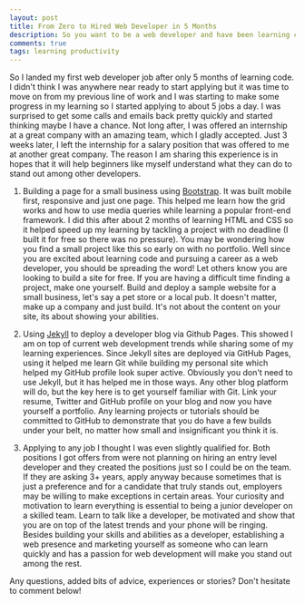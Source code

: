 ```yaml
---
layout: post
title: From Zero to Hired Web Developer in 5 Months
description: So you want to be a web developer and have been learning code. At which point are you ready to start applying for jobs? Here's some answers and tips on how to stand out among other developers based on my personal experience.
comments: true
tags: learning productivity
---
```


So I landed my first web developer job after only 5 months of learning code. I didn't think I was anywhere near ready to start applying but it was time to move on from my previous line of work and I was starting to make some progress in my learning so I started applying to about 5 jobs a day. I was surprised to get some calls and emails back pretty quickly and started thinking maybe I have a chance. Not long after, I was offered an internship at a great company with an amazing team, which I gladly accepted. Just 3 weeks later, I left the internship for a salary position that was offered to me at another great company. The reason I am sharing this experience is in hopes that it will help beginners like myself understand what they can do to stand out among other developers.

1. Building a page for a small business using [Bootstrap](http://www.getbootstrap.com). It was built mobile first, responsive and just one page. This helped me learn how the grid works and how to use media queries while learning a popular front-end framework. I did this after about 2 months of learning HTML and CSS so it helped speed up my learning by tackling a project with no deadline (I built it for free so there was no pressure). You may be wondering how you find a small project like this so early on with no portfolio. Well since you are excited about learning code and pursuing a career as a web developer, you should be spreading the word! Let others know you are looking to build a site for free. If you are having a difficult time finding a project, make one yourself. Build and deploy a sample website for a small business, let's say a pet store or a local pub. It doesn't matter, make up a company and just build. It's not about the content on your site, its about showing your abilities.

2. Using [Jekyll](http://www.jekyllrb.com) to deploy a developer blog via Github Pages. This showed I am on top of current web development trends while sharing some of my learning experiences. Since Jekyll sites are deployed via GitHub Pages, using it helped me learn Git while building my personal site which helped my GitHub profile look super active. Obviously you don't need to use Jekyll, but it has helped me in those ways. Any other blog platform will do, but the key here is to get yourself familiar with Git. Link your resume, Twitter and GitHub profile on your blog and now you have yourself a portfolio. Any learning projects or tutorials should be committed to GitHub to demonstrate that you do have a few builds under your belt, no matter how small and insignificant you think it is.

3. Applying to any job I thought I was even slightly qualified for. Both positions I got offers from were not planning on hiring an entry level developer and they created the positions just so I could be on the team. If they are asking 3+ years, apply anyway because sometimes that is just a preference and for a candidate that truly stands out, employers may be willing to make exceptions in certain areas. Your curiosity and motivation to learn everything is essential to being a junior developer on a skilled team. Learn to talk like a developer, be motivated and show that you are on top of the latest trends and your phone will be ringing. Besides building your skills and abilities as a developer, establishing a web presence and marketing yourself as someone who can learn quickly and has a passion for web development will make you stand out among the rest.

Any questions, added bits of advice, experiences or stories? Don't hesitate to comment below!